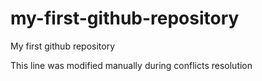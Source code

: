 # my-first-github-repository
My first github repository

This line was modified manually during conflicts resolution